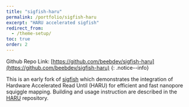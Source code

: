 ```yaml
---
title: "sigfish-haru"
permalink: /portfolio/sigfish-haru
excerpt: "HARU accelerated sigfish"
redirect_from:
  - /theme-setup/
toc: true
order: 2
---
```


Github Repo Link: [https://github.com/beebdev/sigfish-haru](https://github.com/beebdev/sigfish-haru)
{: .notice--info}

This is an early fork of [sigfish](https://github.com/hasindu2008/sigfish) which demonstrates the integration of Hardware Accelerated Read Until (HARU) for efficient and fast nanopore squiggle mapping. Building and usage instruction are described in the [HARU](https://github.com/beebdev/HARU) repository.
